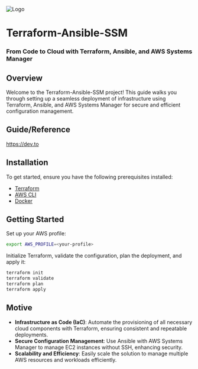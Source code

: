 ![Logo](https://s3.eu-central-1.amazonaws.com/huseynov.tarlan/devops-bordered.png)

# Terraform-Ansible-SSM
### From Code to Cloud with Terraform, Ansible, and AWS Systems Manager

## Overview
Welcome to the Terraform-Ansible-SSM project! This guide walks you through setting up a seamless deployment of infrastructure using Terraform, Ansible, and AWS Systems Manager for secure and efficient configuration management.

## Guide/Reference
https://dev.to

## Installation
To get started, ensure you have the following prerequisites installed:

- [Terraform](https://www.terraform.io/downloads)
- [AWS CLI](https://docs.aws.amazon.com/cli/latest/userguide/getting-started-install.html#cliv2-linux-install)
- [Docker](https://docs.docker.com/get-docker/)

## Getting Started

Set up your AWS profile:

```sh
export AWS_PROFILE=<your-profile>
```

Initialize Terraform, validate the configuration, plan the deployment, and apply it:
```sh
terraform init
terraform validate
terraform plan
terraform apply
```

## Motive
- **Infrastructure as Code (IaC)**: Automate the provisioning of all necessary cloud components with Terraform, ensuring consistent and repeatable deployments.
- **Secure Configuration Management**: Use Ansible with AWS Systems Manager to manage EC2 instances without SSH, enhancing security.
- **Scalability and Efficiency**: Easily scale the solution to manage multiple AWS resources and workloads efficiently.
